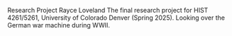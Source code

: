 Research Project
Rayce Loveland
The final research project for HIST 4261/5261, University of Colorado Denver (Spring 2025). 
Looking over the German war machine during WWII.

